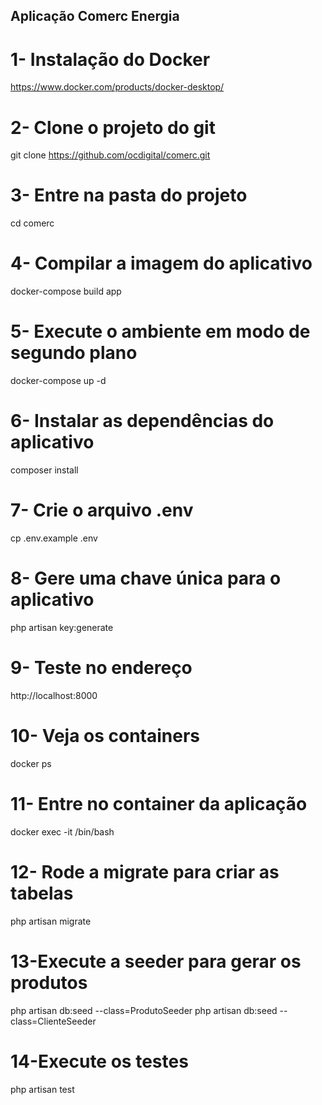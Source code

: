 
## Aplicação Comerc Energia

# 1- Instalação do Docker
https://www.docker.com/products/docker-desktop/

# 2- Clone o projeto do git 
git clone https://github.com/ocdigital/comerc.git

# 3- Entre na pasta do projeto 
cd comerc  

# 4- Compilar a imagem do aplicativo
docker-compose build app

# 5- Execute o ambiente em modo de segundo plano
docker-compose up -d

# 6- Instalar as dependências do aplicativo
composer install

# 7- Crie o arquivo .env
cp .env.example .env

# 8- Gere uma chave única para o aplicativo
php artisan key:generate
	
# 9- Teste no endereço
http://localhost:8000

# 10- Veja os containers
docker ps

# 11- Entre no container da aplicação
docker exec -it <nome> /bin/bash

# 12- Rode a migrate para criar as tabelas
php artisan migrate

# 13-Execute a seeder para gerar os produtos
php artisan db:seed --class=ProdutoSeeder
php artisan db:seed --class=ClienteSeeder

# 14-Execute os testes
php artisan test
